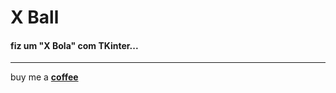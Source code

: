 # X Ball

#### fiz um "X Bola" com TKinter...

---
buy me a **[coffee][meu_linktr]**



[meu_linktr]: https://coff.ee/bybenb
